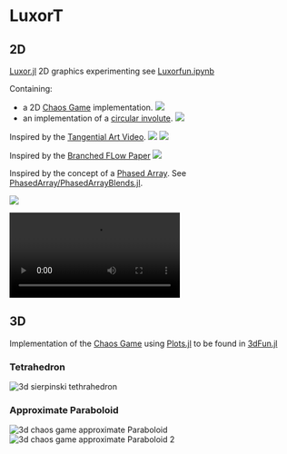 # LuxorT

## 2D 

[Luxor.jl](https://github.com/JuliaGraphics/Luxor.jl) 2D graphics experimenting see [Luxorfun.ipynb](Luxorfun.ipynb)

Containing:
- a 2D [Chaos Game](https://en.wikipedia.org/wiki/Chaos_game) implementation.
![](2dFractal.png)
- an implementation of a [circular involute](https://en.wikipedia.org/wiki/Involute#Involutes_of_a_circle).
![](circularInvolute.png)

Inspired by the [Tangential Art Video](https://www.youtube.com/watch?v=9TvpOzPKcy4).
![](https://github.com/dietercastel/LuxorT/raw/master/tangentialArt/exp5%266%26tan.png)
![](https://github.com/dietercastel/LuxorT/raw/master/tangentialArt/blanc-S-large.png)

Inspired by the [Branched FLow Paper](https://www.youtube.com/watch?v=UNCNp1tBqKY)
![](https://github.com/dietercastel/LuxorT/raw/master/BranchedFlow/bf3.png)


Inspired by the concept of a [Phased Array](https://en.wikipedia.org/wiki/Phased_array). See [PhasedArray/PhasedArrayBlends.jl](PhasedArray/PhasedArrayBlends.jl
).

![](https://github.com/dietercastel/LuxorT/raw/master/PhasedArray/phasedArr.gif)

![](https://github.com/dietercastel/LuxorT/raw/master/PhasedArray/phasedArr.N2-int300.mp4)

## 3D 

Implementation of the [Chaos Game](https://en.wikipedia.org/wiki/Chaos_game) using [Plots.jl](https://github.com/JuliaPlots/Plots.jl) to be found in [3dFun.jl](3dFun.jl)

### Tetrahedron
![3d sierpinski tethrahedron](3dfun.gif)

### Approximate Paraboloid

![3d chaos game approximate Paraboloid](paraboloid.gif)
![3d chaos game approximate Paraboloid 2](paraboloid-10-2.gif)

